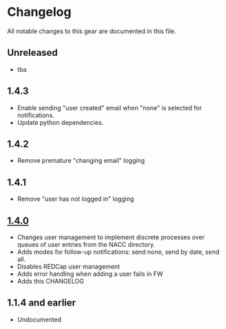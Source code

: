 # Changelog

All notable changes to this gear are documented in this file.

## Unreleased

* tba

## 1.4.3

* Enable sending "user created" email when "none" is selected for notifications.
* Update python dependencies.
  
## 1.4.2

* Remove premature "changing email" logging

## 1.4.1

* Remove "user has not logged in" logging

## [1.4.0](https://github.com/naccdata/flywheel-gear-extensions/pull/114)

* Changes user management to implement discrete processes over queues of user
  entries from the NACC directory.
* Adds modes for follow-up notifications: send none, send by date, send all.
* Disables REDCap user management
* Adds error handling when adding a user fails in FW
* Adds this CHANGELOG

## 
## 1.1.4 and earlier

* Undocumented
